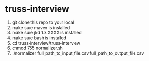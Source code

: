 # truss-interview

1. git clone this repo to your local
2. make sure maven is installed
3. make sure jkd 1.8.XXXX is installed
4. make sure bash is installed
5. cd truss-interview/truss-interview
6. chmod 755 normalizer.sh
7. ./normalizer full_path_to_input_file.csv full_path_to_output_file.csv
